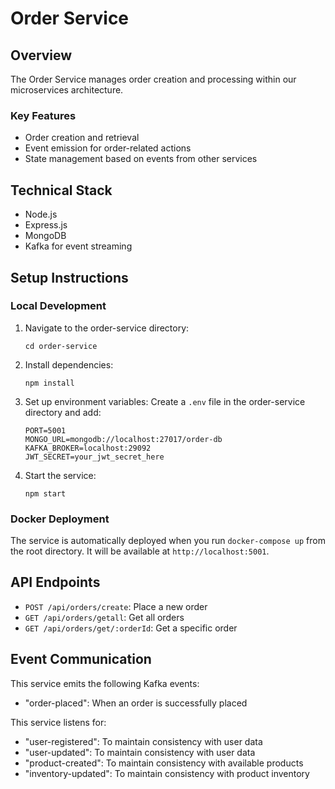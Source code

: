 # Order Service

## Overview

The Order Service manages order creation and processing within our microservices architecture.

### Key Features

- Order creation and retrieval
- Event emission for order-related actions
- State management based on events from other services

## Technical Stack

- Node.js
- Express.js
- MongoDB
- Kafka for event streaming

## Setup Instructions

### Local Development

1. Navigate to the order-service directory:

   ```
   cd order-service
   ```

2. Install dependencies:

   ```
   npm install
   ```

3. Set up environment variables:
   Create a `.env` file in the order-service directory and add:

   ```
   PORT=5001
   MONGO_URL=mongodb://localhost:27017/order-db
   KAFKA_BROKER=localhost:29092
   JWT_SECRET=your_jwt_secret_here
   ```

4. Start the service:
   ```
   npm start
   ```

### Docker Deployment

The service is automatically deployed when you run `docker-compose up` from the root directory. It will be available at `http://localhost:5001`.

## API Endpoints

- `POST /api/orders/create`: Place a new order
- `GET /api/orders/getall`: Get all orders
- `GET /api/orders/get/:orderId`: Get a specific order

## Event Communication

This service emits the following Kafka events:

- "order-placed": When an order is successfully placed

This service listens for:

- "user-registered": To maintain consistency with user data
- "user-updated": To maintain consistency with user data
- "product-created": To maintain consistency with available products
- "inventory-updated": To maintain consistency with product inventory
